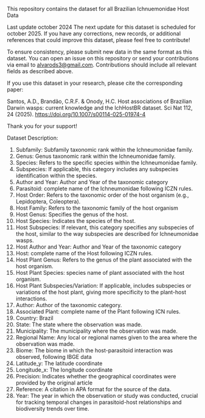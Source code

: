 This repository contains the dataset for all Brazilian Ichnuemonidae Host Data

Last update october 2024
The next update for this dataset is scheduled for october 2025. If you have any corrections, new records, or additional references that could improve this dataset, please feel free to contribute!

To ensure consistency, please submit new data in the same format as this dataset. You can open an issue on this repository or send your contributions via email to alvarods3@gmail.com. Contributions should include all relevant fields as described above.

If you use this dataset in your research, please cite the corresponding paper:

Santos, A.D., Brandão, C.R.F. & Onody, H.C. Host associations of Brazilian Darwin wasps: current knowledge and the IchHostBR dataset. Sci Nat 112, 24 (2025). https://doi.org/10.1007/s00114-025-01974-4

Thank you for your support!

Dataset Description:
1. Subfamily: Subfamily taxonomic rank within the Ichneumonidae family.
2. Genus: Genus taxonomic rank within the Ichneumonidae family.
3. Species: Refers to the specific species within the Ichneumonidae family.
4. Subspecies: If applicable, this category includes any subspecies identification within the species.
5. Author and Year: Author and Year of the taxonomic category
6. Parasitoid: complete name of the Ichneumonidae following ICZN rules.
7. Host Order: Refers to the taxonomic order of the host organism (e.g., Lepidoptera, Coleoptera).
8. Host Family: Refers to the taxonomic family of the host organism
 9. Host Genus: Specifies the genus of the host.
10. Host Species: Indicates the species of the host.
11. Host Subspecies: If relevant, this category specifies any subspecies of the host, similar to the way subspecies are described for Ichneumonidae wasps.
12. Host Author and Year: Author and Year of the taxonomic category 
13. Host: complete name of the Host following ICZN rules.
14. Host Plant Genus: Refers to the genus of the plant associated with the host organism.
15. Host Plant Species: species name of plant associated with the host organism.
16. Host Plant Subspecies/Variation: If applicable, includes subspecies or variations of the host plant, giving more specificity to the plant-host interactions.
17. Author: Author of the taxonomic category.
18. Associated Plant: complete name of the Plant following ICN rules.
19. Country: Brazil
20. State: The state where the observation was made.
21. Municipality: The municipality where the observation was made.
22. Regional Name: Any local or regional names given to the area where the observation was made.
23. Biome: The biome in which the host-parasitoid interaction was observed, following IBGE data
24. Latitude_y: The latitude coordinate 
25. Longitude_x: The longitude coordinate 
26. Precision: Indicates whether the geographical coordinates were provided by the original article
27. Reference: A citation in APA format for the source of the data.
28. Year: The year in which the observation or study was conducted, crucial for tracking temporal changes in parasitoid-host relationships and biodiversity trends over time.

